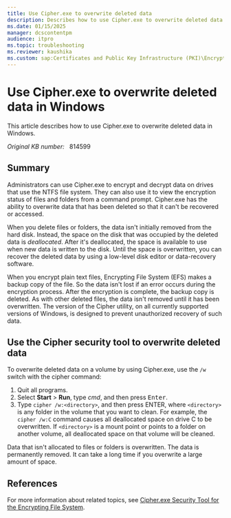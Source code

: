 ```yaml
---
title: Use Cipher.exe to overwrite deleted data
description: Describes how to use Cipher.exe to overwrite deleted data in Windows.
ms.date: 01/15/2025
manager: dcscontentpm
audience: itpro
ms.topic: troubleshooting
ms.reviewer: kaushika
ms.custom: sap:Certificates and Public Key Infrastructure (PKI)\Encrypting File System (EFS), csstroubleshoot
---
```

# Use Cipher.exe to overwrite deleted data in Windows

This article describes how to use Cipher.exe to overwrite deleted data in Windows.

_Original KB number:_ &nbsp; 814599

## Summary

Administrators can use Cipher.exe to encrypt and decrypt data on drives that use the NTFS file system. They can also use it to view the encryption status of files and folders from a command prompt. Cipher.exe has the ability to overwrite data that has been deleted so that it can't be recovered or accessed.

When you delete files or folders, the data isn't initially removed from the hard disk. Instead, the space on the disk that was occupied by the deleted data is *deallocated*. After it's deallocated, the space is available to use when new data is written to the disk. Until the space is overwritten, you can recover the deleted data by using a low-level disk editor or data-recovery software.

When you encrypt plain text files, Encrypting File System (EFS) makes a backup copy of the file. So the data isn't lost if an error occurs during the encryption process. After the encryption is complete, the backup copy is deleted. As with other deleted files, the data isn't removed until it has been overwritten. The version of the Cipher utility, on all currently supported versions of Windows, is designed to prevent unauthorized recovery of such data.

## Use the Cipher security tool to overwrite deleted data

To overwrite deleted data on a volume by using Cipher.exe, use the `/w` switch with the cipher command:

1. Quit all programs.
2. Select **Start** > **Run**, type *cmd*, and then press <kbd>Enter</kbd>.
3. Type `cipher /w:<directory>`, and then press ENTER, where `<directory>` is any folder in the volume that you want to clean. For example, the `cipher /w:C` command causes all deallocated space on drive C to be overwritten. If `<directory>` is a mount point or points to a folder on another volume, all deallocated space on that volume will be cleaned.

Data that isn't allocated to files or folders is overwritten. The data is permanently removed. It can take a long time if you overwrite a large amount of space.

## References

For more information about related topics, see [Cipher.exe Security Tool for the Encrypting File System](https://support.microsoft.com/help/298009).
